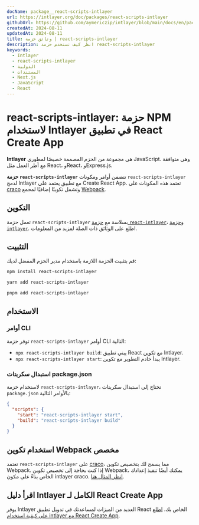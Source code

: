 ```yaml
---
docName: package__react-scripts-intlayer
url: https://intlayer.org/doc/packages/react-scripts-intlayer
githubUrl: https://github.com/aymericzip/intlayer/blob/main/docs/en/packages/react-scripts-intlayer/index.md
createdAt: 2024-08-11
updatedAt: 2024-08-11
title: وثائق حزمة | react-scripts-intlayer
description: انظر كيف تستخدم حزمة react-scripts-intlayer
keywords:
  - Intlayer
  - react-scripts-intlayer
  - الدولية
  - المستندات
  - Next.js
  - JavaScript
  - React
---
```


# react-scripts-intlayer: حزمة NPM لاستخدام Intlayer في تطبيق React Create App

**Intlayer** هي مجموعة من الحزم المصممة خصيصًا لمطوري JavaScript. وهي متوافقة مع أطر العمل مثل React، وReact، وExpress.js.

**حزمة `react-scripts-intlayer`** تتضمن أوامر ومكونات `react-scripts-intlayer` لدمج Intlayer مع تطبيق يعتمد على Create React App. تعتمد هذه المكونات على [craco](https://craco.js.org/) وتشمل تكوينًا إضافيًا لمجمع [Webpack](https://webpack.js.org/).

## التكوين

تعمل حزمة `react-scripts-intlayer` بسلاسة مع [حزمة `react-intlayer`](https://github.com/aymericzip/intlayer/blob/main/docs/ar/packages/react-intlayer/index.md)، و[حزمة `intlayer`](https://github.com/aymericzip/intlayer/blob/main/docs/ar/packages/intlayer/index.md). اطلع على الوثائق ذات الصلة لمزيد من المعلومات.

## التثبيت

قم بتثبيت الحزمة اللازمة باستخدام مدير الحزم المفضل لديك:

```bash packageManager="npm"
npm install react-scripts-intlayer
```

```bash packageManager="yarn"
yarn add react-scripts-intlayer
```

```bash packageManager="pnpm"
pnpm add react-scripts-intlayer
```

## الاستخدام

### أوامر CLI

توفر حزمة `react-scripts-intlayer` أوامر CLI التالية:

- `npx react-scripts-intlayer build`: يبني تطبيق React مع تكوين Intlayer.
- `npx react-scripts-intlayer start`: يبدأ خادم التطوير مع تكوين Intlayer.

### استبدال سكربتات package.json

لاستخدام حزمة `react-scripts-intlayer`، تحتاج إلى استبدال سكربتات `package.json` بالأوامر التالية:

```json fileName="package.json"
{
  "scripts": {
    "start": "react-scripts-intlayer start",
    "build": "react-scripts-intlayer build"
  }
}
```

## استخدام تكوين Webpack مخصص

تعتمد `react-scripts-intlayer` على [craco](https://craco.js.org/)، مما يسمح لك بتخصيص تكوين Webpack.
إذا كنت بحاجة إلى تخصيص تكوين Webpack، يمكنك أيضًا تنفيذ إعدادك الخاص بناءً على مكون intlayer craco. [انظر المثال هنا](https://github.com/aymericzip/intlayer/blob/main/examples/react-app/craco.config.js).

## اقرأ دليل Intlayer الكامل لـ React Create App

يوفر Intlayer العديد من الميزات لمساعدتك في تدويل تطبيق React الخاص بك.
[اطلع على كيفية استخدام intlayer مع React Create App](https://github.com/aymericzip/intlayer/blob/main/docs/ar/intlayer_with_create_react_app.md).
